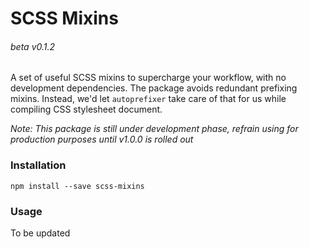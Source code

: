 # __SCSS Mixins__

###### beta v0.1.2

A set of useful SCSS mixins to supercharge your workflow, with no development dependencies. The package avoids redundant prefixing mixins. Instead, we'd let ```autoprefixer``` take care of that for us while compiling CSS stylesheet document.

_Note: This package is still under development phase, refrain using for production purposes until v1.0.0 is rolled out_

### Installation

```npm install --save scss-mixins```

### Usage

To be updated
